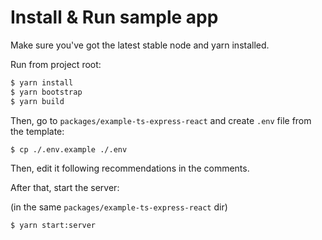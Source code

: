 # Install & Run sample app

Make sure you've got the latest stable node and yarn installed.

Run from project root:

```bash
$ yarn install
$ yarn bootstrap
$ yarn build
```

Then, go to `packages/example-ts-express-react` and create `.env` file from the template:

```bash
$ cp ./.env.example ./.env
```

Then, edit it following recommendations in the comments.

After that, start the server:

(in the same `packages/example-ts-express-react` dir)
```bash
$ yarn start:server 
```

